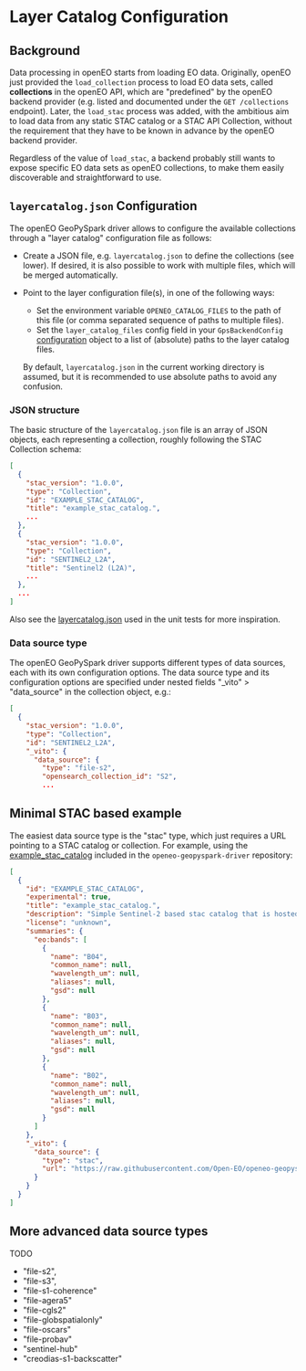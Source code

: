 # Layer Catalog Configuration


## Background

Data processing in openEO starts from loading EO data.
Originally, openEO just provided the `load_collection` process to load EO data sets,
called **collections** in the openEO API,
which are "predefined" by the openEO backend provider
(e.g. listed and documented under the `GET /collections` endpoint).
Later, the `load_stac` process was added, with the ambitious aim to load data
from any static STAC catalog or a STAC API Collection,
without the requirement that they have to be known in advance by the openEO backend provider.

Regardless of the value of `load_stac`, a backend probably still wants to expose
specific EO data sets as openEO collections,
to make them easily discoverable and straightforward to use.

## `layercatalog.json` Configuration

The openEO GeoPySpark driver allows to configure the available collections through
a "layer catalog" configuration file as follows:

- Create a JSON file, e.g. `layercatalog.json` to define the collections (see lower).
  If desired, it is also possible to work with multiple files, which will be merged automatically.

- Point to the layer configuration file(s), in one of the following ways:

  - Set the environment variable `OPENEO_CATALOG_FILES` to the path of this file
    (or comma separated sequence of paths to multiple files).
  - Set the `layer_catalog_files` config field
    in your `GpsBackendConfig` [configuration](./configuration.md) object
    to a list of (absolute) paths to the layer catalog files.

  By default, `layercatalog.json` in the current working directory is assumed,
  but it is recommended to use absolute paths to avoid any confusion.


### JSON structure

The basic structure of the `layercatalog.json` file is an array of
JSON objects, each representing a collection,
roughly following the STAC Collection schema:

```json
[
  {
    "stac_version": "1.0.0",
    "type": "Collection",
    "id": "EXAMPLE_STAC_CATALOG",
    "title": "example_stac_catalog.",
    ...
  },
  {
    "stac_version": "1.0.0",
    "type": "Collection",
    "id": "SENTINEL2_L2A",
    "title": "Sentinel2 (L2A)",
    ...
  },
  ...
]
```

Also see the [layercatalog.json](https://github.com/Open-EO/openeo-geopyspark-driver/blob/master/tests/layercatalog.json)
used in the unit tests for more inspiration.

### Data source type

The openEO GeoPySpark driver supports different types of data sources,
each with its own configuration options.
The data source type and its configuration options are specified under
nested fields "_vito" > "data_source" in the collection object, e.g.:

```json
[
  {
    "stac_version": "1.0.0",
    "type": "Collection",
    "id": "SENTINEL2_L2A",
    "_vito": {
      "data_source": {
        "type": "file-s2",
        "opensearch_collection_id": "S2",
        ...
```


## Minimal STAC based example

The easiest data source type is the "stac" type,
which just requires a URL pointing to a STAC catalog or collection.
For example, using the [example_stac_catalog](https://raw.githubusercontent.com/Open-EO/openeo-geopyspark-driver/refs/heads/master/docker/local_batch_job/example_stac_catalog/collection.json)
included in the `openeo-geopyspark-driver` repository:

```json
[
  {
    "id": "EXAMPLE_STAC_CATALOG",
    "experimental": true,
    "title": "example_stac_catalog.",
    "description": "Simple Sentinel-2 based stac catalog that is hosted on Github.",
    "license": "unknown",
    "summaries": {
      "eo:bands": [
        {
          "name": "B04",
          "common_name": null,
          "wavelength_um": null,
          "aliases": null,
          "gsd": null
        },
        {
          "name": "B03",
          "common_name": null,
          "wavelength_um": null,
          "aliases": null,
          "gsd": null
        },
        {
          "name": "B02",
          "common_name": null,
          "wavelength_um": null,
          "aliases": null,
          "gsd": null
        }
      ]
    },
    "_vito": {
      "data_source": {
        "type": "stac",
        "url": "https://raw.githubusercontent.com/Open-EO/openeo-geopyspark-driver/refs/heads/master/docker/local_batch_job/example_stac_catalog/collection.json"
      }
    }
  }
]
```



## More advanced data source types

TODO

- "file-s2",
- "file-s3",
- "file-s1-coherence"
- "file-agera5"
- "file-cgls2"
- "file-globspatialonly"
- "file-oscars"
- "file-probav"
- "sentinel-hub"
- "creodias-s1-backscatter"
